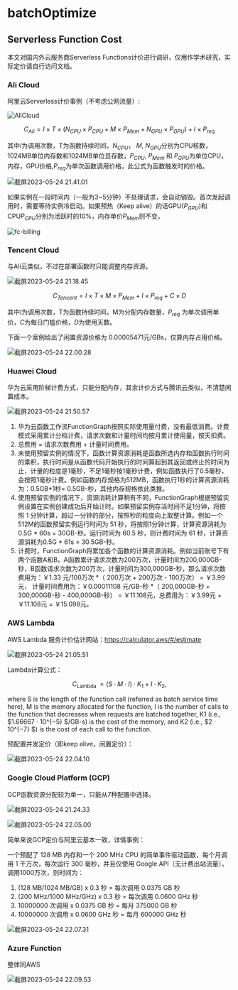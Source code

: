 # batchOptimize


## Serverless Function Cost

本文对国内外云服务商Serverless Functions计价进行调研，仅用作学术研究，实际定价请自行访问文档。

### Ali Cloud

阿里云Serverless计价事例（不考虑公网流量）:

![AliCloud](README.assets/AliCloud.png)

$$
C_{Ali}=I\times T\times (N_{CPU}\times P_{CPU}+M\times P_{Mem}+N_{GPU}\times P_{GPU})+I\times P_{req}
$$

其中$I$为调用次数，T为函数持续时间，$N_{CPU}$， $M$, $N_{GPU}$分别为CPU核数，1024MB单位内存数和1024MB单位显存数，$P_{CPU}$, $P_{Mem}$ 和 $P_{GPU}$为单位CPU，内存，GPU价格,$P_{req}$为单次函数调用价格，此公式为函数触发时的价格。

![截屏2023-05-24 21.41.01](README.assets/%E6%88%AA%E5%B1%8F2023-05-24%2021.41.01.png)

如果实例在一段时间内（一般为3~5分钟）不处理请求，会自动销毁。首次发起调用时，需要等待实例冷启动。如果预热（Keep alive）的话GPU$(P_{GPU})$和CPU$P_{CPU}$分别为活跃时的$10\%$，内存单价$P_{Mem}$则不变。

![fc-billing](README.assets/p558376.png)

### Tencent Cloud

与Ali云类似，不过在部署函数时只能调整内存资源。

![截屏2023-05-24 21.18.45](README.assets/%E6%88%AA%E5%B1%8F2023-05-24%2021.18.45.png)

$$
C_{Tencent} = I\times T\times M \times P_{Mem} + I\times P_{req} + C\times D
$$

其中$I$为调用次数，T为函数持续时间，M为分配内存数量，$P_{req}$ 为单次调用单价，$C$为每日门槛价格，$D$为使用天数。

下面一个案例给出了闲置资源价格为 0.00005471元/GBs，仅算内存占用价格。

![截屏2023-05-24 22.00.28](README.assets/%E6%88%AA%E5%B1%8F2023-05-24%2022.00.28.png)

### Huawei Cloud

华为云采用阶梯计费方式，只能分配内存，其余计价方式与腾讯云类似，不清楚闲置成本。

![截屏2023-05-24 21.50.57](README.assets/%E6%88%AA%E5%B1%8F2023-05-24%2021.50.57.png)

1. 华为云函数工作流FunctionGraph按照实际使用量付费，没有最低消费。计费模式采用累计分档计费，请求次数和计量时间均按月累计使用量，按天扣费。
2. 总费用 = 请求次数费用 + 计量时间费用。
3. 未使用预留实例的情况下，函数计算资源消耗是函数所选内存和函数执行时间的乘积，执行时间是从函数代码开始执行的时间算起到其返回或终止的时间为止，计量的粒度是1毫秒，不足1毫秒按1毫秒计费，例如函数执行了0.5毫秒，会按照1毫秒计费。例如函数内存规格为512MB，函数执行1秒的计算资源消耗为：0.5GB*1秒= 0.5GB-秒，其他内存规格依此类推。
4. 使用预留实例的情况下，资源消耗计算稍有不同，FunctionGraph根据预留实例设置在实例创建成功后开始计时。如果预留实例存活时间不足1分钟，将按照 1 分钟计算，超过一分钟的部分，按照秒的粒度向上取整计算。例如一个512M的函数预留实例运行时间为 51 秒，将按照1分钟计算，计算资源消耗为 0.5G * 60s = 30GB-秒。运行时间为 60.5 秒，则计费时间为 61 秒，计算资源消耗为0.5G * 61s = 30.5GB-秒。
5. 计费时，FunctionGraph将累加各个函数的计算资源消耗。例如当前账号下有两个函数A和B，A函数累计请求次数为200万次，计量时间为200,000GB-秒，B函数请求次数为200万次，计量时间为300,000GB-秒，那么请求次数费用为：￥1.33 元/100万次 *（ 200万次 + 200万次 - 100万次） = ￥3.99元， 计量时间费用为：￥0.00011108 元/GB-秒 *（ 200,000GB-秒 + 300,000GB-秒 - 400,000GB-秒） = ￥11.108元，总费用为：￥3.99元 + ￥11.108元 = ￥15.098元。

### AWS Lambda

AWS Lambda 服务计价估计网站：https://calculator.aws/#/estimate

![截屏2023-05-24 21.05.51](README.assets/%E6%88%AA%E5%B1%8F2023-05-24%2021.05.51.png)

Lambda计算公式：

$$
C_{\text {Lambda }}=(S \cdot M \cdot I) \cdot K_1+I \cdot K_2,
$$

where S is the length of the function call (referred as batch service time here), M is the memory allocated for the function, I is the number of calls to the function that decreases when requests are batched together, K1 (i.e., $1.66667 · 10^{−5} $/GB-s) is the cost of the memory, and K2 (i.e., $2 · 10^{−7} $) is the cost of each call to the function.

预配置并发定价（即keep alive，闲置定价）：

![截屏2023-05-24 22.04.10](README.assets/%E6%88%AA%E5%B1%8F2023-05-24%2022.04.10.png)

### Google Cloud Platform (GCP)

GCP函数资源分配较为单一，只能从7种配置中选择。

![截屏2023-05-24 21.24.33](README.assets/%E6%88%AA%E5%B1%8F2023-05-24%2021.24.33.png)

![截屏2023-05-24 22.05.00](README.assets/%E6%88%AA%E5%B1%8F2023-05-24%2022.05.00.png)

简单来说GCP定价与阿里云基本一致，详情事例：

一个预配了 128 MB 内存和一个 200 MHz CPU 的简单事件驱动函数，每个月调用 1 千万次，每次运行 300 毫秒，并且仅使用 Google API（无计费出站流量）。调用1000万次，则时间为：

1. (128 MB/1024 MB/GB) x 0.3 秒 = 每次调用 0.0375 GB 秒
2. (200 MHz/1000 MHz/GHz) x 0.3 秒 = 每次调用 0.0600 GHz 秒
3. 10000000 次调用 x 0.0375 GB 秒 = 每月 375000 GB 秒
4. 10000000 次调用 x 0.0600 GHz 秒 = 每月 600000 GHz 秒

![截屏2023-05-24 22.07.31](README.assets/%E6%88%AA%E5%B1%8F2023-05-24%2022.07.31.png)

### Azure Function

整体同AWS

![截屏2023-05-24 22.09.53](README.assets/%E6%88%AA%E5%B1%8F2023-05-24%2022.09.53.png)
